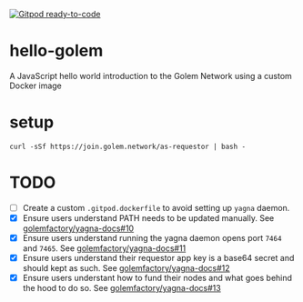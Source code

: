 [![Gitpod ready-to-code](https://img.shields.io/badge/Gitpod-ready--to--code-blue?logo=gitpod)](https://gitpod.io/#https://github.com/jjperezaguinaga/hello-golem)

# hello-golem
A JavaScript hello world introduction to the Golem Network using a custom Docker image

# setup

`curl -sSf https://join.golem.network/as-requestor | bash -`

# TODO

- [ ] Create a custom `.gitpod.dockerfile` to avoid setting up `yagna` daemon.
- [x] Ensure users understand PATH needs to be updated manually. See [golemfactory/yagna-docs#10](https://github.com/golemfactory/yagna-docs/pull/10)
- [x] Ensure users understand running the yagna daemon opens port `7464` and `7465`. See [golemfactory/yagna-docs#11](https://github.com/golemfactory/yagna-docs/pull/11)
- [x] Ensure users understand their requestor app key is a base64 secret and should kept as such. See [golemfactory/yagna-docs#12](https://github.com/golemfactory/yagna-docs/pull/12)
- [x] Ensure users understant how to fund their nodes and what goes behind the hood to do so. See [golemfactory/yagna-docs#13](https://github.com/golemfactory/yagna-docs/pull/13)